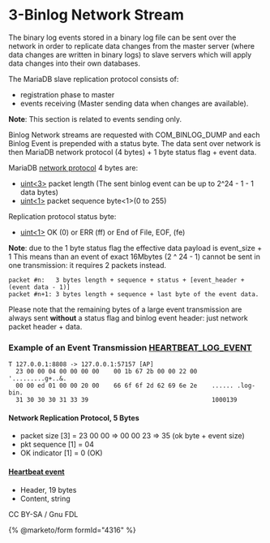 
# 3-Binlog Network Stream

The binary log events stored in a binary log file can be sent over the network in order to replicate data changes from the master server (where data changes are written in binary logs) to slave servers which will apply data changes into their own databases.


The MariaDB slave replication protocol consists of:


* registration phase to master
* events receiving (Master sending data when changes are available).


**Note**: This section is related to events sending only.


Binlog Network streams are requested with COM_BINLOG_DUMP and each Binlog Event is prepended with a status byte.
The data sent over network is then MariaDB network protocol (4 bytes) + 1 byte status flag + <n bytes> event data.


MariaDB [network protocol](../0-packet.md) 4 bytes are:



* [uint<3>](../protocol-data-types.md#fixed-length-integers) packet length (The sent binlog event can be up to 2^24 - 1 - 1 data bytes)
* [uint<1>](../protocol-data-types.md#fixed-length-integers) packet sequence byte<1>(0 to 255)



Replication protocol status byte:



* [uint<1>](../protocol-data-types.md#fixed-length-integers) OK (0) or ERR (ff) or End of File, EOF, (fe)



**Note**: due to the 1 byte status flag the effective data payload is event_size + 1
This means than an event of exact 16Mbytes (2 ^ 24 - 1) cannot be sent in one transmission: it requires 2 packets instead.


```
packet #n:   3 bytes length + sequence + status + [event_header + (event data - 1)]
packet #n+1: 3 bytes length + sequence + last byte of the event data.
```


Please note that the remaining bytes of a large event transmission are always sent **without** a status flag and binlog event header: just network packet header + data.


### Example of an Event Transmission [HEARTBEAT_LOG_EVENT](heartbeat_log_event.md)



```
T 127.0.0.1:8808 -> 127.0.0.1:57157 [AP]
  23 00 00 04 00 00 00 00    00 1b 67 2b 00 00 22 00    '.........g+..&.
  00 00 ed 01 00 00 20 00    66 6f 6f 2d 62 69 6e 2e    ...... .log-bin.
  31 30 30 30 31 33 39                                  1000139
```



#### Network Replication Protocol, 5 Bytes


* packet size [3] = 23 00 00 => 00 00 23 => 35 (ok byte + event size)
* pkt sequence [1] = 04
* OK indicator [1] = 0 (OK)


#### [Heartbeat event](heartbeat_log_event.md)


* Header, 19 bytes
* Content, string<EOF>


CC BY-SA / Gnu FDL


{% @marketo/form formId="4316" %}
